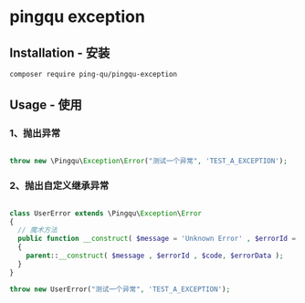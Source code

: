 pingqu exception
===================

Installation - 安装
------------

```bash
composer require ping-qu/pingqu-exception
```

Usage - 使用
-----


### 1、抛出异常

```php

throw new \Pingqu\Exception\Error("测试一个异常", 'TEST_A_EXCEPTION');

```

### 2、抛出自定义继承异常

```php

class UserError extends \Pingqu\Exception\Error
{
  // 魔术方法
  public function __construct( $message = 'Unknown Error' , $errorId = 'UNKNOWN_ERROR' , $code = '400', $errorData = array() )
  {
    parent::__construct( $message , $errorId , $code, $errorData );
  }
}

throw new UserError("测试一个异常", 'TEST_A_EXCEPTION');

```

